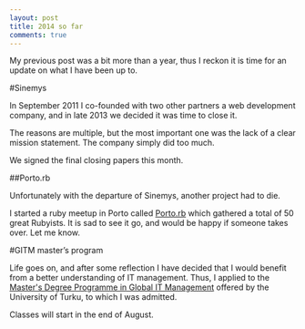 ```yaml
---
layout: post
title: 2014 so far
comments: true
---
```


My previous post was a bit more than a year, thus I reckon it is time for an update on what I have been up to.

<!-- TL;DR

Closed my company, started a master’s program. -->

#Sinemys

In September 2011 I co-founded with two other partners a web development company, and in late 2013 we decided it was time to close it.

The reasons are multiple, but the most important one was the lack of a clear mission statement. The company simply did too much.

<!-- Another might have been my lack of business skills, I was a graduate from computer science with little knowledge about business or management. -->

We signed the final closing papers this month.

##Porto.rb

Unfortunately with the departure of Sinemys, another project had to die.

I started a ruby meetup in Porto called [Porto.rb](http://www.meetup.com/porto-rb) which gathered a total of 50 great Rubyists. It is sad to see it go, and would be happy if someone takes over. Let me know.

#GITM master’s program

Life goes on, and after some reflection I have decided that I would benefit from a better understanding of IT management. Thus, I applied to the [Master's Degree Programme in Global IT Management](http://www.gitm.fi/) offered by the University of Turku, to which I was admitted.

Classes will start in the end of August.


